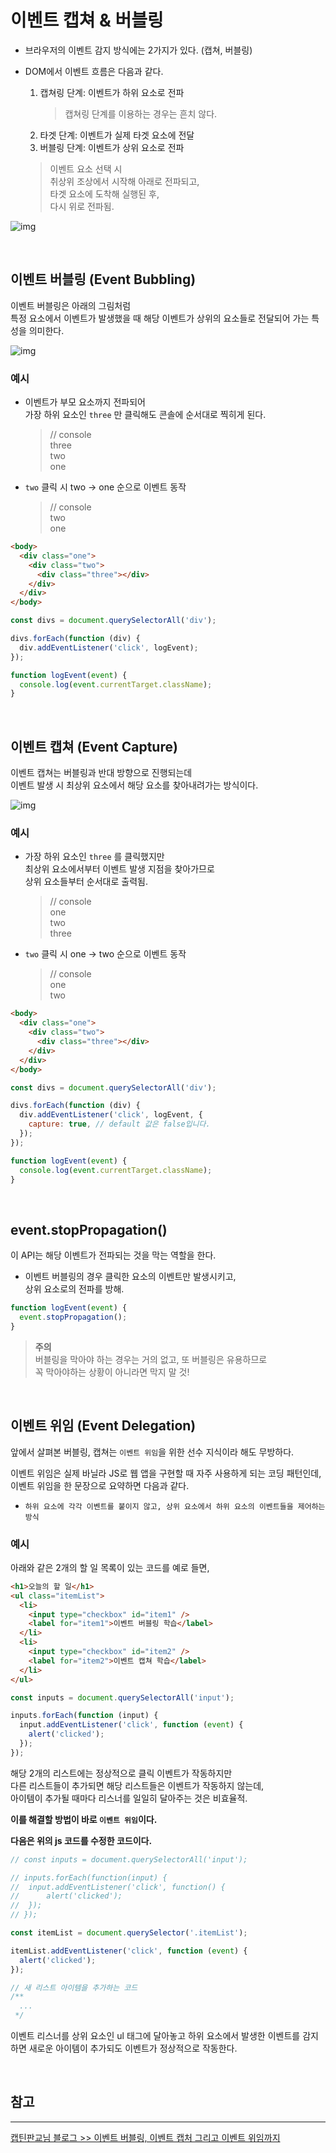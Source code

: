 # 이벤트 캡쳐 & 버블링

- 브라우저의 이벤트 감지 방식에는 2가지가 있다. (캡쳐, 버블링)

- DOM에서 이벤트 흐름은 다음과 같다.

  1. 캡쳐링 단계: 이벤트가 하위 요소로 전파
     > 캡쳐링 단계를 이용하는 경우는 흔치 않다.
  2. 타겟 단계: 이벤트가 실제 타겟 요소에 전달
  3. 버블링 단계: 이벤트가 상위 요소로 전파

  > 이벤트 요소 선택 시  
  > 취상위 조상에서 시작해 아래로 전파되고,  
  > 타겟 요소에 도착해 실행된 후,  
  > 다시 위로 전파됨.

![img](https://ko.javascript.info/article/bubbling-and-capturing/eventflow.svg)

<br>

## **이벤트 버블링 (Event Bubbling)**

이벤트 버블링은 아래의 그림처럼  
특정 요소에서 이벤트가 발생했을 때 해당 이벤트가 상위의 요소들로 전달되어 가는 특성을 의미한다.

![img](https://joshua1988.github.io/images/posts/web/javascript/event/event-bubble.png)

### 예시

- 이벤트가 부모 요소까지 전파되어  
  가장 하위 요소인 `three` 만 클릭해도 콘솔에 순서대로 찍히게 된다.

  > // console  
  > three  
  > two  
  > one

- `two` 클릭 시 two -> one 순으로 이벤트 동작
  > // console  
  > two  
  > one

```html
<body>
  <div class="one">
    <div class="two">
      <div class="three"></div>
    </div>
  </div>
</body>
```

```js
const divs = document.querySelectorAll('div');

divs.forEach(function (div) {
  div.addEventListener('click', logEvent);
});

function logEvent(event) {
  console.log(event.currentTarget.className);
}
```

<br>

## **이벤트 캡쳐 (Event Capture)**

이벤트 캡쳐는 버블링과 반대 방향으로 진행되는데  
이벤트 발생 시 최상위 요소에서 해당 요소를 찾아내려가는 방식이다.

![img](https://joshua1988.github.io/images/posts/web/javascript/event/event-capture.png)

### 예시

- 가장 하위 요소인 `three` 를 클릭했지만  
  최상위 요소에서부터 이벤트 발생 지점을 찾아가므로  
  상위 요소들부터 순서대로 출력됨.

  > // console  
  > one  
  > two  
  > three

- `two` 클릭 시 one -> two 순으로 이벤트 동작
  > // console  
  > one  
  > two

```html
<body>
  <div class="one">
    <div class="two">
      <div class="three"></div>
    </div>
  </div>
</body>
```

```js
const divs = document.querySelectorAll('div');

divs.forEach(function (div) {
  div.addEventListener('click', logEvent, {
    capture: true, // default 값은 false입니다.
  });
});

function logEvent(event) {
  console.log(event.currentTarget.className);
}
```

<br>

## **event.stopPropagation()**

이 API는 해당 이벤트가 전파되는 것을 막는 역할을 한다.

- 이벤트 버블링의 경우 클릭한 요소의 이벤트만 발생시키고,  
  상위 요소로의 전파를 방해.

```js
function logEvent(event) {
  event.stopPropagation();
}
```

> **주의**  
> 버블링을 막아야 하는 경우는 거의 없고, 또 버블링은 유용하므로  
> 꼭 막아야하는 상황이 아니라면 막지 말 것!

<br>

## **이벤트 위임 (Event Delegation)**

앞에서 살펴본 버블링, 캡쳐는 `이벤트 위임`을 위한 선수 지식이라 해도 무방하다.

이벤트 위임은 실제 바닐라 JS로 웹 앱을 구현할 때 자주 사용하게 되는 코딩 패턴인데,  
이벤트 위임을 한 문장으로 요약하면 다음과 같다.

- `하위 요소에 각각 이벤트를 붙이지 않고, 상위 요소에서 하위 요소의 이벤트들을 제어하는 방식`

### 예시

아래와 같은 2개의 할 일 목록이 있는 코드를 예로 들면,

```html
<h1>오늘의 할 일</h1>
<ul class="itemList">
  <li>
    <input type="checkbox" id="item1" />
    <label for="item1">이벤트 버블링 학습</label>
  </li>
  <li>
    <input type="checkbox" id="item2" />
    <label for="item2">이벤트 캡쳐 학습</label>
  </li>
</ul>
```

```js
const inputs = document.querySelectorAll('input');

inputs.forEach(function (input) {
  input.addEventListener('click', function (event) {
    alert('clicked');
  });
});
```

해당 2개의 리스트에는 정상적으로 클릭 이벤트가 작동하지만  
다른 리스트들이 추가되면 해당 리스트들은 이벤트가 작동하지 않는데,  
아이템이 추가될 때마다 리스너를 일일히 달아주는 것은 비효율적.

**이를 해결할 방법이 바로 `이벤트 위임`이다.**

**다음은 위의 js 코드를 수정한 코드이다.**

```js
// const inputs = document.querySelectorAll('input');

// inputs.forEach(function(input) {
// 	input.addEventListener('click', function() {
// 		alert('clicked');
// 	});
// });

const itemList = document.querySelector('.itemList');

itemList.addEventListener('click', function (event) {
  alert('clicked');
});

// 새 리스트 아이템을 추가하는 코드
/**
  ...
 */
```

이벤트 리스너를 상위 요소인 ul 태그에 달아놓고 하위 요소에서 발생한 이벤트를 감지하면 새로운 아이템이 추가되도 이벤트가 정상적으로 작동한다.

<br>

## **참고**

---

[캡틴판교님 블로그 >> 이벤트 버블링, 이벤트 캡처 그리고 이벤트 위임까지](https://joshua1988.github.io/web-development/javascript/event-propagation-delegation/)

